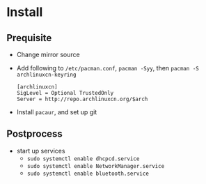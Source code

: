 # Install

## Prequisite

- Change mirror source
- Add following to `/etc/pacman.conf`, `pacman -Syy`, then `pacman -S archlinuxcn-keyring`

    ```
    [archlinuxcn]
    SigLevel = Optional TrustedOnly
    Server = http://repo.archlinuxcn.org/$arch
    ```

- Install `pacaur`, and set up git

## Postprocess

- start up services
    - `sudo systemctl enable dhcpcd.service`
    - `sudo systemctl enable NetworkManager.service`
    - `sudo systemctl enable bluetooth.service`
